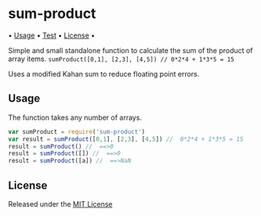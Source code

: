 # sum-product

• [Usage](#usage) • [Test](#test) • [License](#license) •

Simple and small standalone function to calculate the sum of the product of array items.
`sumProduct([0,1], [2,3], [4,5]) // 0*2*4 + 1*3*5 = 15`

Uses a modified Kahan sum to reduce floating point errors.

## Usage

The function takes any number of arrays.

```javascript
var sumProduct = require('sum-product')
var result = sumProduct([0,1], [2,3], [4,5]) //  0*2*4 + 1*3*5 = 15
result = sumProduct() //  ==>0
result = sumProduct([]) //  ==>0
result = sumProduct([a]) //  ==>NaN
```

## License

Released under the [MIT License](http://www.opensource.org/licenses/MIT)
